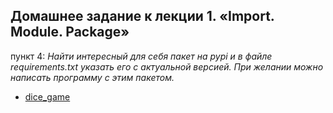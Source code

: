 ## Домашнее задание к лекции 1. «Import. Module. Package»

пункт 4: *Найти интересный для себя пакет на pypi и в файле requirements.txt указать его с актуальной версией. При желании можно написать программу с этим пакетом.*

- [dice_game](https://github.com/pyLexxDramma/dice_game)
